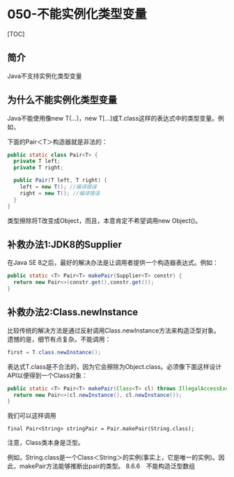 # 050-不能实例化类型变量

[TOC]

## 简介

Java不支持实例化类型变量

## 为什么不能实例化类型变量

Java不能使用像new T(...)，new T[...]或T.class这样的表达式中的类型变量。例如，

下面的Pair＜T＞构造器就是非法的：

```java
public static class Pair<T> {
  private T left;
  private T right;

  public Pair(T left, T right) {
    left = new T(); //编译错误
    right = new T(); //编译错误
  }
}
```

类型擦除将T改变成Object，而且，本意肯定不希望调用new Object()。

## 补救办法1:JDK8的Supplier

在Java SE 8之后，最好的解决办法是让调用者提供一个构造器表达式。例如：

```java
public static <T> Pair<T> makePair(Supplier<T> constr) {
  return new Pair<>(constr.get(),constr.get());
}
```

## 补救办法2:Class.newInstance

比较传统的解决方法是通过反射调用Class.newInstance方法来构造泛型对象。
遗憾的是，细节有点复杂。不能调用：

```java
first = T.class.newInstance();
```

表达式T.class是不合法的，因为它会擦除为Object.class。必须像下面这样设计API以便得到一个Class对象：

```java
public static <T> Pair<T> makePair(Class<T> cl) throws IllegalAccessException, InstantiationException {
  return new Pair<>(cl.newInstance(), cl.newInstance());
}
```

我们可以这样调用

```
final Pair<String> stringPair = Pair.makePair(String.class);
```

注意，Class类本身是泛型。

例如，String.class是一个Class＜String＞的实例(事实上，它是唯一的实例)。因此，makePair方法能够推断出pair的类型。
8.6.6　不能构造泛型数组